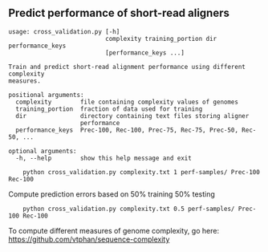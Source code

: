 ## Predict performance of short-read aligners

    usage: cross_validation.py [-h]
                               complexity training_portion dir performance_keys
                               [performance_keys ...]

    Train and predict short-read alignment performance using different complexity
    measures.

    positional arguments:
      complexity        file containing complexity values of genomes
      training_portion  fraction of data used for training
      dir               directory containing text files storing aligner
                        performance
      performance_keys  Prec-100, Rec-100, Prec-75, Rec-75, Prec-50, Rec-50, ...

    optional arguments:
      -h, --help        show this help message and exit


```
    python cross_validation.py complexity.txt 1 perf-samples/ Prec-100 Rec-100
```

Compute prediction errors based on 50% training 50% testing
```
    python cross_validation.py complexity.txt 0.5 perf-samples/ Prec-100 Rec-100
```

To compute different measures of genome complexity, go here: https://github.com/vtphan/sequence-complexity